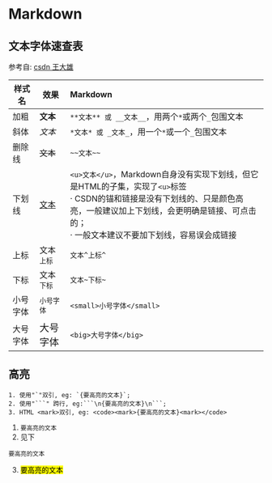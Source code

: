 # Markdown

## 文本字体速查表
参考自: [csdn 王大雄](https://blog.csdn.net/zgdwxp/article/details/103156841#:~:text=Markdown%20%E6%94%AF%E6%8C%81%E5%B0%86%E5%AD%97%E4%BD%93%E8%AE%BE%E7%BD%AE%E4%B8%BA%E7%B2%97%E4%BD%93%E6%88%96%20%E6%96%9C%E4%BD%93%20%E3%80%82%20%E7%B2%97%E4%BD%93%20Markdown%20%E4%B8%AD%EF%BC%8C%E5%8F%AA%E8%A6%81%E5%9C%A8,%E6%96%87%E6%9C%AC%20%E7%9A%84%E5%89%8D%E5%90%8E%E5%8A%A0%E4%B8%A4%E4%B8%AA%20%2A%20%E6%88%96%E8%80%85%20_%20%E5%8D%B3%E5%8F%AF%E5%AE%8C%E6%88%90%E5%AD%97%E4%BD%93%20%E5%8A%A0%E7%B2%97%20%E3%80%82)
<table><thead><tr><th>样式名</th><th>效果</th><th align="left">Markdown</th></tr></thead><tbody><tr><td>加粗</td><td><strong>文本</strong></td><td align="left"><code>**文本** 或 __文本__</code>，用两个<code>*</code>或两个<code>_</code>包围文本</td></tr><tr><td>斜体</td><td><em>文本</em></td><td align="left"><code>*文本* 或 _文本_</code>，用一个<code>*</code>或一个<code>_</code>包围文本</td></tr><tr><td>删除线</td><td><s>文本</s></td><td align="left"><code>~~文本~~</code></td></tr><tr><td>下划线</td><td><u>文本</u></td><td align="left"><code>&lt;u&gt;文本&lt;/u&gt;</code>，Markdown自身没有实现下划线，但它是HTML的子集，实现了<code>&lt;u&gt;</code>标签<br> · CSDN的锚和链接是没有下划线的、只是颜色高亮，一般建议加上下划线，会更明确是链接、可点击的； <br> · 一般文本建议不要加下划线，容易误会成链接</td></tr><tr><td>上标</td><td>文本<sup>上标</sup></td><td align="left"><code>文本^上标^</code></td></tr><tr><td>下标</td><td>文本<sub>下标</sub></td><td align="left"><code>文本~下标~</code></td></tr><tr><td>小号字体</td><td><small>小号字体</small></td><td align="left"><code>&lt;small&gt;小号字体&lt;/small&gt;</code></td></tr><tr><td>大号字体</td><td><big>大号字体</big></td><td align="left"><code>&lt;big&gt;大号字体&lt;/big&gt;</code></td></tr></tbody></table>

## 高亮
```
1. 使用"`"双引, eg: `{要高亮的文本}`;
2. 使用"```" 跨行, eg:```\n{要高亮的文本}\n```;
3. HTML <mark>双引, eg: <code><mark>{要高亮的文本}<mark></code>
```

1. `要高亮的文本`
2. 见下
```
要高亮的文本
```
3. <mark>要高亮的文本<mark>

